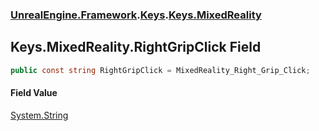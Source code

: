 ### [UnrealEngine.Framework](./UnrealEngine-Framework.md 'UnrealEngine.Framework').[Keys](./Keys.md 'UnrealEngine.Framework.Keys').[Keys.MixedReality](./Keys-MixedReality.md 'UnrealEngine.Framework.Keys.MixedReality')
## Keys.MixedReality.RightGripClick Field
  
```csharp
public const string RightGripClick = MixedReality_Right_Grip_Click;
```
#### Field Value
[System.String](https://docs.microsoft.com/en-us/dotnet/api/System.String 'System.String')  

